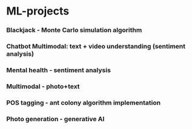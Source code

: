 # ML-projects

### Blackjack - Monte Carlo simulation algorithm 
### Chatbot Multimodal: text + video understanding (sentiment analysis)
### Mental health - sentiment analysis
### Multimodal - photo+text
### POS tagging - ant colony algorithm implementation 
### Photo generation - generative AI
